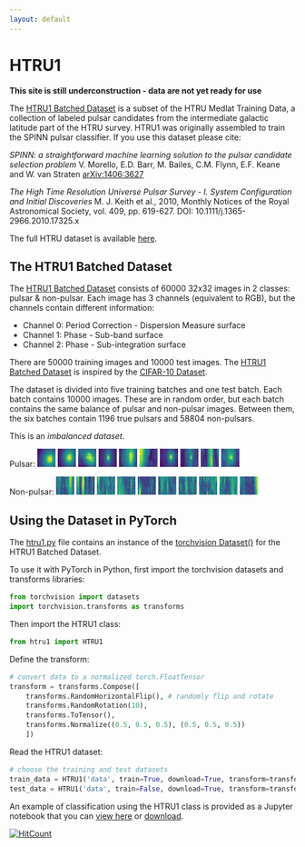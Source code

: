 ```yaml
---
layout: default
---
```


# HTRU1

**This site is still underconstruction - data are not yet ready for use**

The [HTRU1 Batched Dataset](https://raw.githubusercontent.com/as595/HTRU1/master/htru1-batches-py.tar.gz) is a subset of the HTRU Medlat Training Data, a collection of labeled pulsar candidates from the intermediate galactic latitude part of the HTRU survey. HTRU1 was originally assembled to train the SPINN pulsar classifier. If you use this dataset please cite:

*SPINN: a straightforward machine learning solution to the pulsar candidate selection problem*
V. Morello, E.D. Barr, M. Bailes, C.M. Flynn, E.F. Keane and W. van Straten [arXiv:1406:3627](http://arxiv.org/abs/1406.3627)

*The High Time Resolution Universe Pulsar Survey - I. System Configuration and Initial Discoveries* 
M. J. Keith et al., 2010, Monthly Notices of the Royal Astronomical Society, vol. 409, pp. 619-627. DOI: 10.1111/j.1365-2966.2010.17325.x 

The full HTRU dataset is available [here](https://archive.ics.uci.edu/ml/datasets/HTRU2#). 

## The HTRU1 Batched Dataset

The [HTRU1 Batched Dataset](https://raw.githubusercontent.com/as595/HTRU1/master/htru1-batches-py.tar.gz) consists of 60000 32x32 images in 2 classes: pulsar & non-pulsar. Each image has 3 channels (equivalent to RGB), but the channels contain different information:

 * Channel 0: Period Correction - Dispersion Measure surface
 * Channel 1: Phase - Sub-band surface
 * Channel 2: Phase - Sub-integration surface

There are 50000 training images and 10000 test images. The [HTRU1 Batched Dataset](https://raw.githubusercontent.com/as595/HTRU1/master/htru1-batches-py.tar.gz) is inspired by the [CIFAR-10 Dataset](http://www.cs.toronto.edu/~kriz/cifar.html).

The dataset is divided into five training batches and one test batch. Each batch contains 10000 images. These are in random order, but each batch contains the same balance of pulsar and non-pulsar images. Between them, the six batches contain 1196 true pulsars and 58804 non-pulsars. 

This is an *imbalanced dataset*.

Pulsar: ![pulsar1](/media/pulsar_0000.jpg) ![pulsar2](/media/pulsar_0001.jpg) ![pulsar3](/media/pulsar_0002.jpg) ![pulsar4](/media/pulsar_0003.jpg) ![pulsar5](/media/pulsar_0004.jpg) ![pulsar6](/media/pulsar_0005.jpg) ![pulsar7](/media/pulsar_0006.jpg) ![pulsar8](/media/pulsar_0007.jpg) ![pulsar9](/media/pulsar_0008.jpg) ![pulsar10](/media/pulsar_0009.jpg) 

Non-pulsar: ![cand1](/media/cand_000002.jpg) ![cand2](/media/cand_000003.jpg) ![cand3](/media/cand_000014.jpg) ![cand4](/media/cand_000015.jpg) ![cand5](/media/cand_000018.jpg) ![cand6](/media/cand_000019.jpg) ![cand7](/media/cand_000022.jpg) ![cand8](/media/cand_000023.jpg) ![cand9](/media/cand_000034.jpg) ![cand10](/media/cand_000035.jpg) 


## Using the Dataset in PyTorch

The [htru1.py](https://raw.githubusercontent.com/as595/HTRU1/master/htru1.py) file contains an instance of the [torchvision Dataset()](https://pytorch.org/docs/stable/torchvision/datasets.html) for the HTRU1 Batched Dataset. 

To use it with PyTorch in Python, first import the torchvision datasets and transforms libraries:

```python
from torchvision import datasets
import torchvision.transforms as transforms
```

Then import the HTRU1 class:

```python
from htru1 import HTRU1
```

Define the transform:

```python
# convert data to a normalized torch.FloatTensor
transform = transforms.Compose([
    transforms.RandomHorizontalFlip(), # randomly flip and rotate
    transforms.RandomRotation(10),
    transforms.ToTensor(),
    transforms.Normalize((0.5, 0.5, 0.5), (0.5, 0.5, 0.5))
    ])
 ```

Read the HTRU1 dataset:

```python
# choose the training and test datasets
train_data = HTRU1('data', train=True, download=True, transform=transform)
test_data = HTRU1('data', train=False, download=True, transform=transform)
```

An example of classification using the HTRU1 class is provided as a Jupyter notebook that you can [view here](https://github.com/as595/HTRU1/blob/master/htru1_tutorial.ipynb) or [download](https://raw.githubusercontent.com/as595/HTRU1/master/htru1_tutorial.py).

[![HitCount](http://hits.dwyl.io/as595/NITheP.svg)](http://hits.dwyl.io/as595/NITheP)

